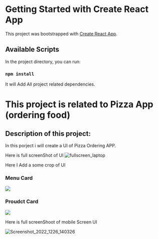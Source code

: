 # Getting Started with Create React App

This project was bootstrapped with [Create React App](https://github.com/facebook/create-react-app).

## Available Scripts

In the project directory, you can run:

### `npm install`

It will Add All project related dependencies.

# This project is related to Pizza App (ordering food)

## Description of this project:

In this porject i will create a UI of Pizza Ordering APP.

Here is full screenShot of UI
![fullscreen_laptop](https://user-images.githubusercontent.com/100352012/209527049-c20443c0-a113-4e49-bd5d-87a62d0d8ec2.png)


Here I Add a some crop of UI

### Menu Card

![](https://user-images.githubusercontent.com/100352012/209527736-882dff30-478f-4baa-a37e-963f1c5eee31.png)  

### Proudct Card

![](https://user-images.githubusercontent.com/100352012/209527760-01f5867a-d5eb-48ba-84e8-96b681ea7210.png)

Here is full screenShoot of mobile Screen UI

![Screenshot_2022_1226_140326](https://user-images.githubusercontent.com/100352012/209528961-0297815e-8616-4e0c-80cd-413363de892c.jpg)



